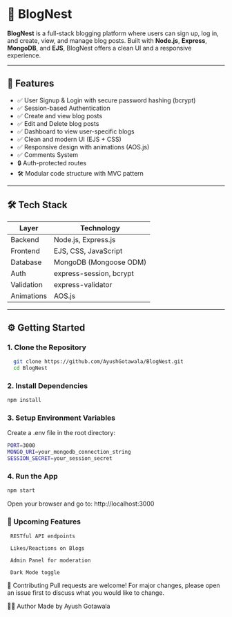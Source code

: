 # 📝 BlogNest

**BlogNest** is a full-stack blogging platform where users can sign up, log in, and create, view, and manage blog posts. Built with **Node.js**, **Express**, **MongoDB**, and **EJS**, BlogNest offers a clean UI and a responsive experience.

---

## 🚀 Features

- ✅ User Signup & Login with secure password hashing (bcrypt)
- ✅ Session-based Authentication
- ✅ Create and view blog posts
- ✅ Edit and Delete blog posts
- ✅ Dashboard to view user-specific blogs
- ✅ Clean and modern UI (EJS + CSS)
- ✅ Responsive design with animations (AOS.js)
- ✅ Comments System
- 🔒 Auth-protected routes
- 🛠️ Modular code structure with MVC pattern

---

## 🛠️ Tech Stack

| Layer      | Technology                    |
|------------|-------------------------------|
| Backend    | Node.js, Express.js           |
| Frontend   | EJS, CSS, JavaScript          |
| Database   | MongoDB (Mongoose ODM)        |
| Auth       | express-session, bcrypt       |
| Validation | express-validator             |
| Animations | AOS.js                        |

---

## ⚙️ Getting Started

### 1. Clone the Repository

```bash
  git clone https://github.com/AyushGotawala/BlogNest.git
  cd BlogNest
```


### 2. Install Dependencies
```bash
npm install
```

### 3. Setup Environment Variables
  Create a .env file in the root directory:
```bash
PORT=3000
MONGO_URI=your_mongodb_connection_string
SESSION_SECRET=your_session_secret
```

### 4. Run the App
```bash
npm start
```
Open your browser and go to: http://localhost:3000


### 📌 Upcoming Features

     RESTful API endpoints
    
     Likes/Reactions on Blogs
    
     Admin Panel for moderation
    
     Dark Mode toggle


🤝 Contributing
Pull requests are welcome! For major changes, please open an issue first to discuss what you would like to change.


🙋‍♂️ Author
Made by Ayush Gotawala

